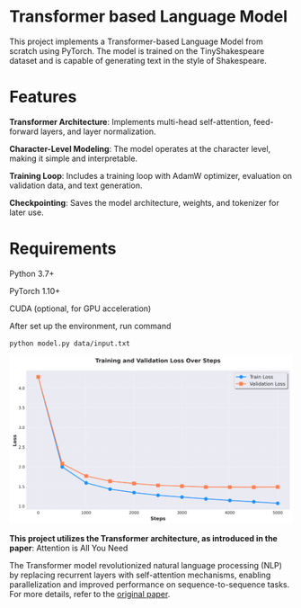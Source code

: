 # Transformer based Language Model
This project implements a Transformer-based Language Model from scratch using PyTorch. The model is trained on the TinyShakespeare dataset and is capable of generating text in the style of Shakespeare. 

# Features

**Transformer Architecture**: Implements multi-head self-attention, feed-forward layers, and layer normalization.

**Character-Level Modeling**: The model operates at the character level, making it simple and interpretable.

**Training Loop**: Includes a training loop with AdamW optimizer, evaluation on validation data, and text generation.

**Checkpointing**: Saves the model architecture, weights, and tokenizer for later use.

# Requirements

Python 3.7+

PyTorch 1.10+

CUDA (optional, for GPU acceleration)

After set up the environment, run command 
```
python model.py data/input.txt
```

![Training and Validation Loss Plot](image/training_validation_loss.png)


**This project utilizes the Transformer architecture, as introduced in the paper**: Attention is All You Need


The Transformer model revolutionized natural language processing (NLP) by replacing recurrent layers with self-attention mechanisms, enabling parallelization and improved performance on sequence-to-sequence tasks. For more details, refer to the [original paper](https://arxiv.org/pdf/1706.03762).

